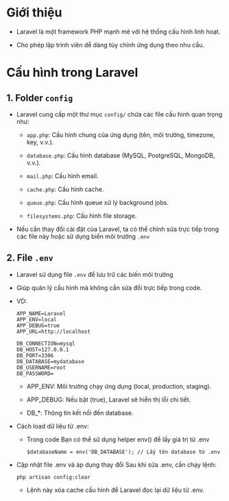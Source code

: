 # Giới thiệu
- Laravel là một framework PHP mạnh mẽ với hệ thống cấu hình linh hoạt.

- Cho phép lập trình viên dễ dàng tùy chỉnh ứng dụng theo nhu cầu.

# Cấu hình trong Laravel
## 1. Folder `config`
- Laravel cung cấp một thư mục `config/` chứa các file cấu hình quan trọng như:
    - `app.php`: Cấu hình chung của ứng dụng (tên, môi trường, timezone, key, v.v.).

    - `database.php`: Cấu hình database (MySQL, PostgreSQL, MongoDB, v.v.).

    - `mail.php`: Cấu hình email.

    - `cache.php`: Cấu hình cache.

    - `queue.php`: Cấu hình queue xử lý background jobs.

    - `filesystems.php`: Cấu hình file storage.

- Nếu cần thay đổi cài đặt của Laravel, ta có thể chỉnh sửa trực tiếp trong các file này hoặc sử dụng biến môi trường `.env`

## 2. File `.env`
- Laravel sử dụng file `.env` để lưu trữ các biến môi trường

- Giúp quản lý cấu hình mà không cần sửa đổi trực tiếp trong code.

- VD:
    ```
    APP_NAME=Laravel
    APP_ENV=local
    APP_DEBUG=true
    APP_URL=http://localhost

    DB_CONNECTION=mysql
    DB_HOST=127.0.0.1
    DB_PORT=3306
    DB_DATABASE=mydatabase
    DB_USERNAME=root
    DB_PASSWORD=
    ```
    - APP_ENV: Môi trường chạy ứng dụng (local, production, staging).

    - APP_DEBUG: Nếu bật (true), Laravel sẽ hiển thị lỗi chi tiết.

    - DB_*: Thông tin kết nối đến database.

- Cách load dữ liệu từ .env:
    - Trong code Bạn có thể sử dụng helper env() để lấy giá trị từ .env

        ```
        $databaseName = env('DB_DATABASE'); // Lấy tên database từ .env
        ```

- Cập nhật file .env và áp dụng thay đổi Sau khi sửa .env, cần chạy lệnh:
    ```
    php artisan config:clear
    ```

    - Lệnh này xóa cache cấu hình để Laravel đọc lại dữ liệu từ .env.